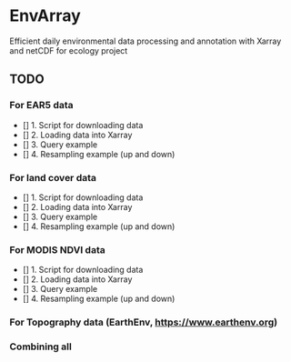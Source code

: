 # EnvArray

Efficient daily environmental data processing and annotation with Xarray and netCDF for ecology project

## TODO

### For EAR5 data
- [] 1. Script for downloading data
- [] 2. Loading data into Xarray
- [] 3. Query example
- [] 4. Resampling example (up and down)

### For land cover data
- [] 1. Script for downloading data
- [] 2. Loading data into Xarray
- [] 3. Query example
- [] 4. Resampling example (up and down)

### For MODIS NDVI data
- [] 1. Script for downloading data
- [] 2. Loading data into Xarray
- [] 3. Query example
- [] 4. Resampling example (up and down)

### For Topography data (EarthEnv, https://www.earthenv.org)


### Combining all
